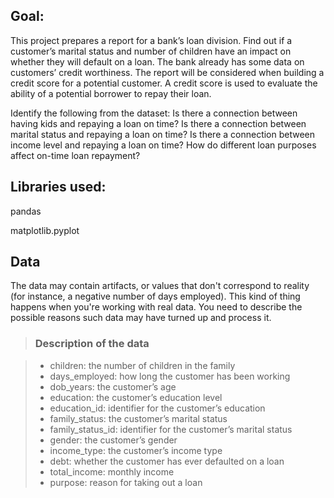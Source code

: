 ## Goal:
This project prepares a report for a bank’s loan division. Find out if a customer’s marital status and number of children have an impact on whether they will default on a loan. The bank already has some data on customers’ credit worthiness. The report will be considered when building a credit score for a potential customer. A credit score is used to evaluate the ability of a potential borrower to repay their loan.

Identify the following from the dataset:
Is there a connection between having kids and repaying a loan on time?
Is there a connection between marital status and repaying a loan on time?
Is there a connection between income level and repaying a loan on time?
How do different loan purposes affect on-time loan repayment?

## Libraries used:

pandas

matplotlib.pyplot

## Data
The data may contain artifacts, or values that don't correspond to reality (for instance, a negative number of days employed). This kind of thing happens when you're working with real data. You need to describe the possible reasons such data may have turned up and process it.

> ### Description of the data

> * children: the number of children in the family
> * days_employed: how long the customer has been working
> * dob_years: the customer’s age
> * education: the customer’s education level
> * education_id: identifier for the customer’s education
> * family_status: the customer’s marital status
> * family_status_id: identifier for the customer’s marital status
> * gender: the customer’s gender
> * income_type: the customer’s income type
> * debt: whether the customer has ever defaulted on a loan
> * total_income: monthly income
> * purpose: reason for taking out a loan
